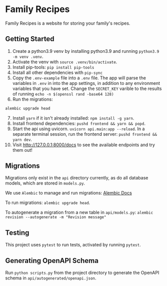 # Family Recipes

Family Recipes is a website for storing your family's recipes. 



## Getting Started

1. Create a python3.9 venv by installing python3.9 and running `python3.9 -m venv .venv`.
2. Activate the venv with `source .venv/bin/activate`.
3. Install pip-tools: `pip install pip-tools`
4. Install all other dependencies with `pip-sync`
5. Copy the `.env-example` file into a `.env` file. The app will parse the variables in `.env` in into the app settings, in addition to any environment variables that you have set. Change the `SECRET_KEY` varible to the results of running `echo -n $(openssl rand -base64 128)`
6. Run the migrations:
```bash
alembic upgrade head
```
7. Install `yarn` if it isn't already installed: `npm install -g yarn`.
8. Install frontend dependencies: `pushd frontend && yarn && popd`.
9. Start the api using uvicorn. `uvicorn api.main:app --reload`. In a separate terminal session, run the frontend server: `pushd frontend && yarn dev`.
10. Visit http://127.0.0.1:8000/docs to see the available endpoints and try them out!


## Migrations

Migrations only exist in the `api` directory currently, as do all database models, which are stored in `models.py`.

We use `Alembic` to manage and run migrations: [Alembic Docs](https://alembic.sqlalchemy.org)

To run migrations: `alembic upgrade head`.

To autogenerate a migration from a new table in `api/models.py`: `alembic revision --autogenerate -m "Revision message"`


## Testing

This project uses `pytest` to run tests, activated by running `pytest`.

## Generating OpenAPI Schema

Run `python scripts.py` from the project directory to generate the OpenAPI schema in `api/autogenerated/openapi.json`.